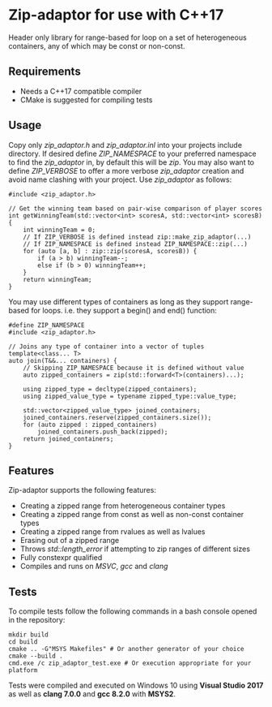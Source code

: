 # Zip-adaptor for use with C++17

Header only library for range-based for loop on a set of heterogeneous containers, any of which may be const or non-const.

## Requirements

* Needs a C++17 compatible compiler
* CMake is suggested for compiling tests 

## Usage

Copy only _zip_adaptor.h_ and _zip_adaptor.inl_ into your projects include directory. 
If desired define _ZIP_NAMESPACE_ to your preferred namespace to find the _zip_adaptor_ in, by default this will be _zip_.
You may also want to define _ZIP_VERBOSE_ to offer a more verbose _zip_adaptor_ creation and avoid name clashing with your project.
Use _zip_adaptor_ as follows:

    #include <zip_adaptor.h>

    // Get the winning team based on pair-wise comparison of player scores
    int getWinningTeam(std::vector<int> scoresA, std::vector<int> scoresB) {
        int winningTeam = 0;
        // If ZIP_VERBOSE is defined instead zip::make_zip_adaptor(...)
        // If ZIP_NAMESPACE is defined instead ZIP_NAMESPACE::zip(...)
        for (auto [a, b] : zip::zip(scoresA, scoresB)) {
            if (a > b) winningTeam--;
            else if (b > 0) winningTeam++;
        }
        return winningTeam;
    }

You may use different types of containers as long as they support range-based for loops. i.e. they support a begin() and end() function:

    #define ZIP_NAMESPACE
    #include <zip_adaptor.h>

    // Joins any type of container into a vector of tuples 
    template<class... T>
    auto join(T&&... containers) {
        // Skipping ZIP_NAMESPACE because it is defined without value
        auto zipped_containers = zip(std::forward<T>(containers)...);

        using zipped_type = decltype(zipped_containers);
        using zipped_value_type = typename zipped_type::value_type;

        std::vector<zipped_value_type> joined_containers;
        joined_containers.reserve(zipped_containers.size());
        for (auto zipped : zipped_containers)
            joined_containers.push_back(zipped);
        return joined_containers; 
    }

## Features

Zip-adaptor supports the following features:

* Creating a zipped range from heterogeneous container types
* Creating a zipped range from const as well as non-const container types
* Creating a zipped range from rvalues as well as lvalues
* Erasing out of a zipped range
* Throws _std::length_error_ if attempting to zip ranges of different sizes
* Fully constexpr qualified
* Compiles and runs on _MSVC_, _gcc_ and _clang_

## Tests

To compile tests follow the following commands in a bash console opened in the repository:

    mkdir build
    cd build
    cmake .. -G"MSYS Makefiles" # Or another generator of your choice
    cmake --build .
    cmd.exe /c zip_adaptor_test.exe # Or execution appropriate for your platform

Tests were compiled and executed on Windows 10 using **Visual Studio 2017** as well as **clang 7.0.0** and **gcc 8.2.0** with **MSYS2**.